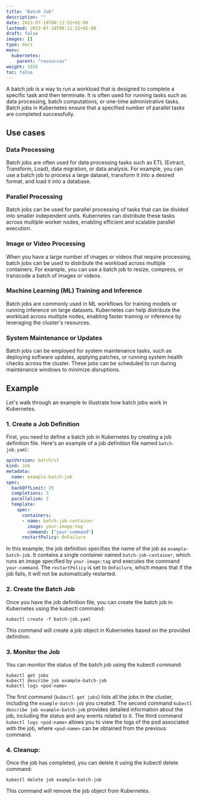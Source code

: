 ```yaml
---
title: "Batch Job"
description: ""
date: 2023-07-18T08:11:52+02:00
lastmod: 2023-07-18T08:11:52+02:00
draft: false
images: []
type: docs
menu:
  kubernetes:
    parent: "resources"
weight: 1035
toc: false
---
```


A batch job is a way to run a workload that is designed to complete a specific task and then terminate. It is often used for running tasks such as data processing, batch computations, or one-time administrative tasks. Batch jobs in Kubernetes ensure that a specified number of parallel tasks are completed successfully.

## Use cases
### Data Processing
Batch jobs are often used for data processing tasks such as ETL (Extract, Transform, Load), data migration, or data analysis. For example, you can use a batch job to process a large dataset, transform it into a desired format, and load it into a database.

### Parallel Processing
Batch jobs can be used for parallel processing of tasks that can be divided into smaller independent units. Kubernetes can distribute these tasks across multiple worker nodes, enabling efficient and scalable parallel execution.

### Image or Video Processing
When you have a large number of images or videos that require processing, batch jobs can be used to distribute the workload across multiple containers. For example, you can use a batch job to resize, compress, or transcode a batch of images or videos.

### Machine Learning (ML) Training and Inference
Batch jobs are commonly used in ML workflows for training models or running inference on large datasets. Kubernetes can help distribute the workload across multiple nodes, enabling faster training or inference by leveraging the cluster's resources.

### System Maintenance or Updates
Batch jobs can be employed for system maintenance tasks, such as deploying software updates, applying patches, or running system health checks across the cluster. These jobs can be scheduled to run during maintenance windows to minimize disruptions.

## Example
Let's walk through an example to illustrate how batch jobs work in Kubernetes.

### 1. Create a Job Definition
First, you need to define a batch job in Kubernetes by creating a job definition file. Here's an example of a job definition file named `batch-job.yaml`:
```yaml
apiVersion: batch/v1
kind: Job
metadata:
  name: example-batch-job
spec:
  backOffLimit: 25
  completions: 3
  parallelism: 3
  template:
    spec:
      containers:
      - name: batch-job-container
        image: your-image:tag
        command: ["your-command"]
      restartPolicy: OnFailure
```
In this example, the job definition specifies the name of the job as `example-batch-job`. It contains a single container named `batch-job-container`, which runs an image specified by `your-image:tag` and executes the command `your-command`. The `restartPolicy` is set to `OnFailure`, which means that if the job fails, it will not be automatically restarted.

### 2. Create the Batch Job
Once you have the job definition file, you can create the batch job in Kubernetes using the kubectl command:

```shell
kubectl create -f batch-job.yaml
```
This command will create a job object in Kubernetes based on the provided definition.

### 3. Monitor the Job
You can monitor the status of the batch job using the kubectl command:
```shell
kubectl get jobs
kubectl describe job example-batch-job
kubectl logs <pod-name>
```
The first command (`kubectl get jobs`) lists all the jobs in the cluster, including the `example-batch-job` you created. The second command `kubectl describe job example-batch-job` provides detailed information about the job, including the status and any events related to it. The third command `kubectl logs <pod-name>` allows you to view the logs of the pod associated with the job, where `<pod-name>` can be obtained from the previous command.

### 4. Cleanup:
Once the job has completed, you can delete it using the kubectl delete command:

```shell
kubectl delete job example-batch-job
```
This command will remove the job object from Kubernetes.